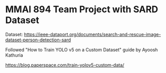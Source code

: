 # MMAI 894 Team Project with SARD Dataset

Dataset: https://ieee-dataport.org/documents/search-and-rescue-image-dataset-person-detection-sard

Followed "How to Train YOLO v5 on a Custom Dataset" guide by Ayoosh Kathuria

https://blog.paperspace.com/train-yolov5-custom-data/
